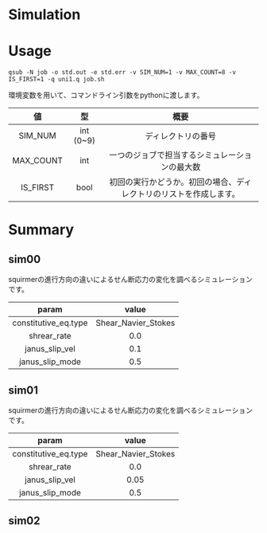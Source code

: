 # Simulation

# Usage
```
qsub -N job -o std.out -e std.err -v SIM_NUM=1 -v MAX_COUNT=8 -v IS_FIRST=1 -q uni1.q job.sh
```
環境変数を用いて、コマンドライン引数をpythonに渡します。

|値|型|概要|
|:-:|:-:|:-:|
|SIM_NUM|int (0~9)|ディレクトリの番号|
|MAX_COUNT|int|一つのジョブで担当するシミュレーションの最大数|
|IS_FIRST|bool|初回の実行かどうか。初回の場合、ディレクトリのリストを作成します。|

# Summary
## sim00
squirmerの進行方向の違いによるせん断応力の変化を調べるシミュレーションです。

|param|value|
|:-:|:-:|
|constitutive_eq.type|Shear_Navier_Stokes|
|shrear_rate|0.0|
|janus_slip_vel|0.1|
|janus_slip_mode|0.5|

## sim01
squirmerの進行方向の違いによるせん断応力の変化を調べるシミュレーションです。

|param|value|
|:-:|:-:|
|constitutive_eq.type|Shear_Navier_Stokes|
|shrear_rate|0.0|
|janus_slip_vel|0.05|
|janus_slip_mode|0.5|

## sim02

